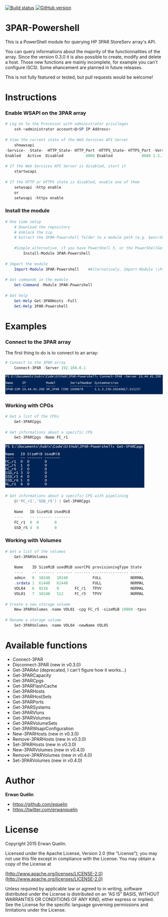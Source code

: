 [![Build status](https://ci.appveyor.com/api/projects/status/dkftdsb4yhwq7gem/branch/master?svg=true)](https://ci.appveyor.com/project/equelin/3par-powershell/branch/master) [![GitHub version](https://badge.fury.io/gh/equelin%2F3PAR-Powershell.svg)](https://badge.fury.io/gh/equelin%2F3PAR-Powershell)

# 3PAR-Powershell

This is a PowerShell module for querying HP 3PAR StoreServ array's API.

You can query informations about the majority of the functionnalities of the array. Since the version 0.3.0 it is also possible to create, modify and delete a host. Those new functions are mainly incomplete, for example you can't configure iSCSI. Some ehancement are planned in future releases.

This is not fully featured or tested, but pull requests would be welcome!

# Instructions
### Enable WSAPI on the 3PAR array
```powershell
# Log on to the Processor with administrator privileges
    ssh <administrator account>@<SP IP Address>

# View the current state of the Web Services API Server
    showwsapi
-Service- -State- -HTTP_State- HTTP_Port -HTTPS_State- HTTPS_Port -Version-
Enabled   Active  Disabled          8008 Enabled             8080 1.3.1

# If the Web Services API Server is disabled, start it
    startwsapi

# If the HTTP or HTTPS state is disabled, enable one of them
    setwsapi -http enable
    or
    setwsapi -https enable
```

### Install the module
```powershell
# One time setup
    # Download the repository
    # Unblock the zip
    # Extract the 3PAR-Powershell folder to a module path (e.g. $env:USERPROFILE\Documents\WindowsPowerShell\Modules\)

    #Simple alternative, if you have PowerShell 5, or the PowerShellGet module:
        Install-Module 3PAR-Powershell

# Import the module
    Import-Module 3PAR-Powershell    #Alternatively, Import-Module \\Path\To\3PAR-Powershell

# Get commands in the module
    Get-Command -Module 3PAR-Powershell

# Get help
    Get-Help Get-3PARHosts -Full
    Get-Help 3PAR-Powershell
```

# Examples
### Connect to the 3PAR array

The first thing to do is to connect to an array:

```PowerShell
# Connect to the 3PAR array
    Connect-3PAR -Server 192.168.0.1
```

![Connect-3PAR](/Media/Connect-3PAR.jpg)

### Working with CPGs

```PowerShell
# Get a list of the CPGs
    Get-3PARCpgs

# Get informations about a specific CPG
    Get-3PARCpgs -Name FC_r1
```

![Get-3PARCpgs](/Media/Get-3PARCpgs.jpg)

```PowerShell
# Get informations about a specific CPG with pipelining
    @('FC_r1','SSD_r5') | Get-3PARCpgs

    Name   ID SizeMiB UsedMiB
    ----   -- ------- -------
    FC_r1  0  0       0
    SSD_r5 4  0       0
```
### Working with Volumes

```PowerShell
# Get a list of the volumes
    Get-3PARVolumes

    Name    ID SizeMiB usedMiB userCPG provisioningType State
    ----    -- ------- ------- ------- ---------------- -----
    admin   0  10240   10240           FULL             NORMAL
    .srdata 1  61440   61440           FULL             NORMAL
    VOL04   6  9216    0       FC_r1   TPVV             NORMAL
    VOL01   7  10240   512     FC_r5   TPVV             NORMAL

# Create a new storage volume
    New-3PARVolumes -name VOL01 -cpg FC_r5 -sizeMiB 10000 -tpvv

# Rename a storage volume
    Set-3PARVolumes -name VOL04 -newName VOL05
```

# Available functions

- Connect-3PAR
- Disconnect-3PAR (new in v0.3.0)
- Get-3PARAo (deprecated, I can't figure how it works...)
- Get-3PARCapacity
- Get-3PARCpgs
- Get-3PARFlashCache
- Get-3PARHosts
- Get-3PARHostSets
- Get-3PARPorts
- Get-3PARSystems
- Get-3PARVluns
- Get-3PARVolumes
- Get-3PARVolumeSets
- Get-3PARWsapiConfiguration
- New-3PARHosts (new in v0.3.0)
- Remove-3PARHosts (new in v0.3.0)
- Set-3PARHosts (new in v0.3.0)
- New-3PARVolumes (new in v0.4.0)
- Remove-3PARVolumes (new in v0.4.0)
- Set-3PARVolumes (new in v0.4.0)

# Author

**Erwan Quélin**
- <https://github.com/equelin>
- <https://twitter.com/erwanquelin>

# License

Copyright 2015 Erwan Quelin.

Licensed under the Apache License, Version 2.0 (the “License”); you may not use this file except in compliance with the License. You may obtain a copy of the License at

[http://www.apache.org/licenses/LICENSE-2.0](http://www.apache.org/licenses/LICENSE-2.0)

Unless required by applicable law or agreed to in writing, software distributed under the License is distributed on an “AS IS” BASIS, WITHOUT WARRANTIES OR CONDITIONS OF ANY KIND, either express or implied. See the License for the specific language governing permissions and limitations under the License.
